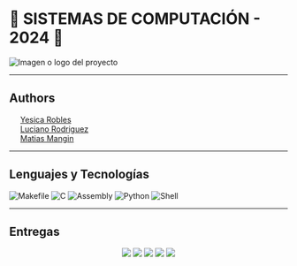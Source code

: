 # 🕺 SISTEMAS DE COMPUTACIÓN - 2024 🕺

![Imagen o logo del proyecto](https://media1.giphy.com/media/v1.Y2lkPTc5MGI3NjExdnNrM28xaHJqZWo4OXQzZWJkZmNiMXFwcHYwdTlmanR6aHZoMDg1bCZlcD12MV9pbnRlcm5hbF9naWZfYnlfaWQmY3Q9Zw/xT9IgG50Fb7Mi0prBC/giphy.webp)

---

## Authors

<p style="margin-left: 20px;">
  <a href="https://github.com/RoblesYesica">Yesica Robles</a><br>
  <a href="https://github.com/Lucho-rar">Luciano Rodriguez</a><br>
  <a href="https://github.com/Matiedman">Matias Mangin</a><br>
</p>

---

## Lenguajes y Tecnologías

![Makefile](https://img.shields.io/badge/Makefile-10%25-darkblue?logo=gnu&logoColor=white)
![C](https://img.shields.io/badge/C-20%25-blue?logo=c&logoColor=white)
![Assembly](https://img.shields.io/badge/Assembly-15%25-red?logo=verilog&logoColor=white)
![Python](https://img.shields.io/badge/Python-30%25-yellow?logo=python&logoColor=white)
![Shell](https://img.shields.io/badge/Shell-25%25-black?logo=gnu-bash&logoColor=white)

---

## Entregas

<div align="center">
  <a href="./entrega 1" style="text-decoration: none;">
    <img src="https://img.shields.io/badge/Entrega%201-📝%20Entrega%201-blue">
  </a>
  <a href="./entrega 2" style="text-decoration: none;">
    <img src="https://img.shields.io/badge/Entrega%202-📝%20Entrega%202-blue">
  </a>
  <a href="./entrega 3" style="text-decoration: none;">
    <img src="https://img.shields.io/badge/Entrega%203-📝%20Entrega%203-blue">
  </a>
  <a href="./entrega 4" style="text-decoration: none;">
    <img src="https://img.shields.io/badge/Entrega%204-📝%20Entrega%204-blue">
  </a>
  <a href="./entrega 5" style="text-decoration: none;">
    <img src="https://img.shields.io/badge/Entrega%205-📝%20Entrega%205-blue">
  </a>
</div>
